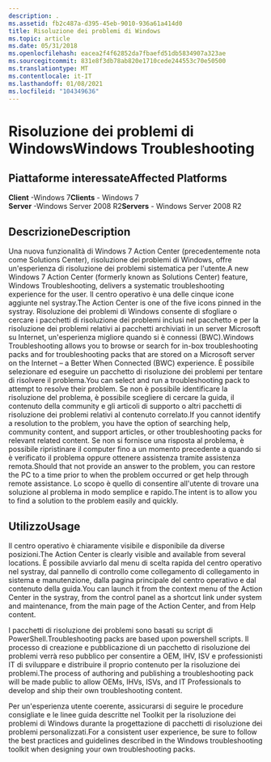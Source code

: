 ```yaml
---
description: .
ms.assetid: fb2c487a-d395-45eb-9010-936a61a414d0
title: Risoluzione dei problemi di Windows
ms.topic: article
ms.date: 05/31/2018
ms.openlocfilehash: eacea2f4f62852da7fbaefd51db5834907a323ae
ms.sourcegitcommit: 831e8f3db78ab820e1710cede244553c70e50500
ms.translationtype: MT
ms.contentlocale: it-IT
ms.lasthandoff: 01/08/2021
ms.locfileid: "104349636"
---
```

# <a name="windows-troubleshooting"></a><span data-ttu-id="1f2a5-103">Risoluzione dei problemi di Windows</span><span class="sxs-lookup"><span data-stu-id="1f2a5-103">Windows Troubleshooting</span></span>

## <a name="affected-platforms"></a><span data-ttu-id="1f2a5-104">Piattaforme interessate</span><span class="sxs-lookup"><span data-stu-id="1f2a5-104">Affected Platforms</span></span>

<span data-ttu-id="1f2a5-105">**Client** -Windows 7</span><span class="sxs-lookup"><span data-stu-id="1f2a5-105">**Clients** - Windows 7</span></span>  
<span data-ttu-id="1f2a5-106">**Server** -Windows Server 2008 R2</span><span class="sxs-lookup"><span data-stu-id="1f2a5-106">**Servers** - Windows Server 2008 R2</span></span>  









## <a name="description"></a><span data-ttu-id="1f2a5-107">Descrizione</span><span class="sxs-lookup"><span data-stu-id="1f2a5-107">Description</span></span>

<span data-ttu-id="1f2a5-108">Una nuova funzionalità di Windows 7 Action Center (precedentemente nota come Solutions Center), risoluzione dei problemi di Windows, offre un'esperienza di risoluzione dei problemi sistematica per l'utente.</span><span class="sxs-lookup"><span data-stu-id="1f2a5-108">A new Windows 7 Action Center (formerly known as Solutions Center) feature, Windows Troubleshooting, delivers a systematic troubleshooting experience for the user.</span></span> <span data-ttu-id="1f2a5-109">Il centro operativo è una delle cinque icone aggiunte nel systray.</span><span class="sxs-lookup"><span data-stu-id="1f2a5-109">The Action Center is one of the five icons pinned in the systray.</span></span> <span data-ttu-id="1f2a5-110">Risoluzione dei problemi di Windows consente di sfogliare o cercare i pacchetti di risoluzione dei problemi inclusi nel pacchetto e per la risoluzione dei problemi relativi ai pacchetti archiviati in un server Microsoft su Internet, un'esperienza migliore quando si è connessi (BWC).</span><span class="sxs-lookup"><span data-stu-id="1f2a5-110">Windows Troubleshooting allows you to browse or search for in-box troubleshooting packs and for troubleshooting packs that are stored on a Microsoft server on the Internet – a Better When Connected (BWC) experience.</span></span> <span data-ttu-id="1f2a5-111">È possibile selezionare ed eseguire un pacchetto di risoluzione dei problemi per tentare di risolvere il problema.</span><span class="sxs-lookup"><span data-stu-id="1f2a5-111">You can select and run a troubleshooting pack to attempt to resolve their problem.</span></span> <span data-ttu-id="1f2a5-112">Se non è possibile identificare la risoluzione del problema, è possibile scegliere di cercare la guida, il contenuto della community e gli articoli di supporto o altri pacchetti di risoluzione dei problemi relativi al contenuto correlato.</span><span class="sxs-lookup"><span data-stu-id="1f2a5-112">If you cannot identify a resolution to the problem, you have the option of searching help, community content, and support articles, or other troubleshooting packs for relevant related content.</span></span> <span data-ttu-id="1f2a5-113">Se non si fornisce una risposta al problema, è possibile ripristinare il computer fino a un momento precedente a quando si è verificato il problema oppure ottenere assistenza tramite assistenza remota.</span><span class="sxs-lookup"><span data-stu-id="1f2a5-113">Should that not provide an answer to the problem, you can restore the PC to a time prior to when the problem occurred or get help through remote assistance.</span></span> <span data-ttu-id="1f2a5-114">Lo scopo è quello di consentire all'utente di trovare una soluzione al problema in modo semplice e rapido.</span><span class="sxs-lookup"><span data-stu-id="1f2a5-114">The intent is to allow you to find a solution to the problem easily and quickly.</span></span>

## <a name="usage"></a><span data-ttu-id="1f2a5-115">Utilizzo</span><span class="sxs-lookup"><span data-stu-id="1f2a5-115">Usage</span></span>

<span data-ttu-id="1f2a5-116">Il centro operativo è chiaramente visibile e disponibile da diverse posizioni.</span><span class="sxs-lookup"><span data-stu-id="1f2a5-116">The Action Center is clearly visible and available from several locations.</span></span> <span data-ttu-id="1f2a5-117">È possibile avviarlo dal menu di scelta rapida del centro operativo nel systray, dal pannello di controllo come collegamento di collegamento in sistema e manutenzione, dalla pagina principale del centro operativo e dal contenuto della guida.</span><span class="sxs-lookup"><span data-stu-id="1f2a5-117">You can launch it from the context menu of the Action Center in the systray, from the control panel as a shortcut link under system and maintenance, from the main page of the Action Center, and from Help content.</span></span>

<span data-ttu-id="1f2a5-118">I pacchetti di risoluzione dei problemi sono basati su script di PowerShell.</span><span class="sxs-lookup"><span data-stu-id="1f2a5-118">Troubleshooting packs are based upon powershell scripts.</span></span> <span data-ttu-id="1f2a5-119">Il processo di creazione e pubblicazione di un pacchetto di risoluzione dei problemi verrà reso pubblico per consentire a OEM, IHV, ISV e professionisti IT di sviluppare e distribuire il proprio contenuto per la risoluzione dei problemi.</span><span class="sxs-lookup"><span data-stu-id="1f2a5-119">The process of authoring and publishing a troubleshooting pack will be made public to allow OEMs, IHVs, ISVs, and IT Professionals to develop and ship their own troubleshooting content.</span></span>

<span data-ttu-id="1f2a5-120">Per un'esperienza utente coerente, assicurarsi di seguire le procedure consigliate e le linee guida descritte nel Toolkit per la risoluzione dei problemi di Windows durante la progettazione di pacchetti di risoluzione dei problemi personalizzati.</span><span class="sxs-lookup"><span data-stu-id="1f2a5-120">For a consistent user experience, be sure to follow the best practices and guidelines described in the Windows troubleshooting toolkit when designing your own troubleshooting packs.</span></span>

 

 



